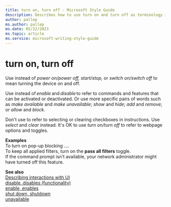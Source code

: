 ```yaml
---
title: turn on, turn off - Microsoft Style Guide
description: Describes how to use turn on and turn off as terminology in Microsoft articles and provides examples of using these terms in content.
author: pallep
ms.author: pallep
ms.date: 05/22/2023
ms.topic: article
ms.service: microsoft-writing-style-guide
---
```


# turn on, turn off

Use instead of *power on/power off, start/stop,* or *switch on/switch off* to mean turning the device on and off.

Use instead of *enable* and *disable* to refer to commands and features that can be activated or deactivated. Or use more specific pairs of words such as *make available* and *make unavailable*; *show* and *hide*; *add* and *remove*; or *allow* and *block*. 

Don't use to refer to selecting or clearing checkboxes in instructions. Use *select* and *clear* instead. It's OK to use *turn on/turn off* to refer to webpage options and toggles. 

**Examples**  
To turn on pop-up blocking ….  
To keep all applied filters, turn on the **pass all filters** toggle.  
If the command prompt isn’t available, your network administrator might have turned off this feature.

**See also**  
[Describing interactions with UI](~/procedures-instructions/describing-interactions-with-ui.md)  
[disable, disables (functionality)](~/a-z-word-list-term-collections/d/disable-disabled.md)  
[enable, enables](~/a-z-word-list-term-collections/e/enable-enables.md)  
[shut down, shutdown](~/a-z-word-list-term-collections/s/shut-down-shutdown.md)  
[unavailable](~/a-z-word-list-term-collections/u/unavailable.md)
